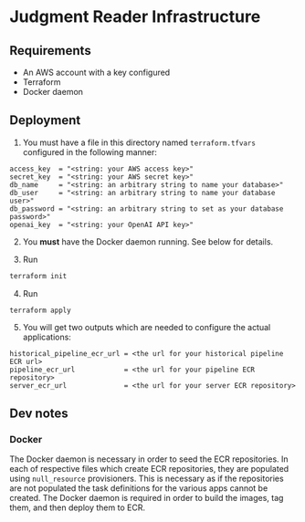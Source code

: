 # Judgment Reader Infrastructure

## Requirements
- An AWS account with a key configured
- Terraform
- Docker daemon

## Deployment
1. You must have a file in this directory named `terraform.tfvars` configured in the following manner:
```HCL
access_key  = "<string: your AWS access key>"
secret_key  = "<string: your AWS secret key>"
db_name     = "<string: an arbitrary string to name your database>"
db_user     = "<string: an arbitrary string to name your database user>"
db_password = "<string: an arbitrary string to set as your database password>"
openai_key  = "<string: your OpenAI API key>"
```

2. You **must** have the Docker daemon running. See below for details.

3. Run 
```bash
terraform init
```

4. Run 
```HCL
terraform apply
```

5. You will get two outputs which are needed to configure the actual applications:
```
historical_pipeline_ecr_url = <the url for your historical pipeline ECR url>
pipeline_ecr_url            = <the url for your pipeline ECR repository>
server_ecr_url              = <the url for your server ECR repository>
```

## Dev notes
### Docker 
The Docker daemon is necessary in order to seed the ECR repositories. In each of respective files which create ECR repositories, they are populated using `null_resource` provisioners. This is necessary as if the repositories are not populated the task definitions for the various apps cannot be created. The Docker daemon is required in order to build the images, tag them, and then deploy them to ECR.
